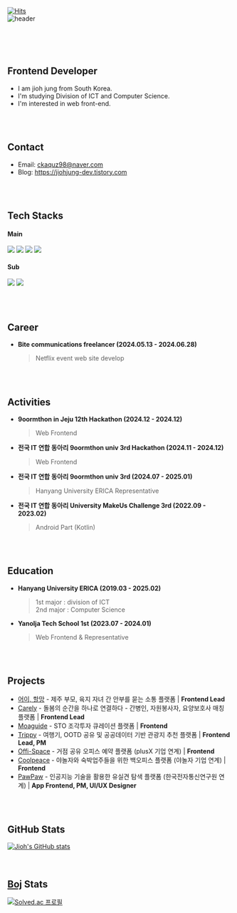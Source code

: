 [![Hits](https://hits.seeyoufarm.com/api/count/incr/badge.svg?url=https%3A%2F%2Fgithub.com%2Fjiohjung98&count_bg=%23A488EB&title_bg=%235A8AE5&icon=atom.svg&icon_color=%23FFFFFF&title=WELCOME&edge_flat=false)](https://hits.seeyoufarm.com)<br>
![header](https://capsule-render.vercel.app/api?type=wave&color=auto&height=300&section=header&text=Jioh's%20Github!&fontSize=80)<br><br><br>
<br><br>

## Frontend Developer 
- I am jioh jung from South Korea.
- I'm studying Division of ICT and Computer Science.
- I'm interested in web front-end.
  
<br/><br/>

## Contact
- Email: ckaquz98@naver.com <br/>
- Blog: https://jiohjung-dev.tistory.com
  
<br/><br/>


## Tech Stacks
#### Main   
<img src="https://img.shields.io/badge/javascript-F7DF1E?style=for-the-badge&logo=javascript&logoColor=white"> <img src="https://img.shields.io/badge/typescript-3178C6?style=for-the-badge&logo=typescript&logoColor=white"> <img src="https://img.shields.io/badge/React-61DAFB?style=for-the-badge&logo=react&logoColor=white"> <img src="https://img.shields.io/badge/next.js-000000?style=for-the-badge&logo=next.js&logoColor=white"> 
#### Sub   
<img src="https://img.shields.io/badge/Kotlin-7F52FF?style=for-the-badge&logo=kotlin&logoColor=white"> <img src="https://img.shields.io/badge/python-3776AB?style=for-the-badge&logo=python&logoColor=white"> 

<br/><br/>


## Career
- **Bite communications freelancer (2024.05.13 - 2024.06.28)**

  > Netflix event web site develop

<br/><br/>

## Activities
- **9oormthon in Jeju 12th Hackathon (2024.12 - 2024.12)**

  > Web Frontend
- **전국 IT 연합 동아리 9oormthon univ 3rd Hackathon (2024.11 - 2024.12)**

  > Web Frontend
- **전국 IT 연합 동아리 9oormthon univ 3rd (2024.07 - 2025.01)**

  > Hanyang University ERICA Representative

- **전국 IT 연합 동아리 University MakeUs Challenge 3rd (2022.09 - 2023.02)**

  >Android Part (Kotlin)

<br/><br/>

## Education
- **Hanyang University ERICA (2019.03 - 2025.02)**

  > 1st major : division of ICT<br/>
  > 2nd major : Computer Science

- **Yanolja Tech School 1st (2023.07 - 2024.01)**

  > Web Frontend & Representative

<br/><br/>

## Projects

- [어이, 할망](https://github.com/ddol-mang) - 제주 부모, 육지 자녀 간 안부를 묻는 소통 플랫폼 | **Frontend Lead**
- [Carely](https://github.com/jiohjung98/2024_DANPOONG_TEAM_43_FE) - 돌봄의 순간을 하나로 연결하다 - 간병인, 자원봉사자, 요양보호사 매칭 플랫폼 | **Frontend Lead**
- [Moaguide](https://github.com/Moaguide-develop/moaguide_front) - STO 조각투자 큐레이션 플랫폼 | **Frontend**
- [Trippy](https://github.com/official-Trippy/trippy-front) - 여행기, OOTD 공유 및 공공데이터 기반 관광지 추천 플랫폼 | **Frontend Lead, PM**
- [Offi-Space](https://github.com/jiohjung98/Offi-Space) -  거점 공유 오피스 예약 플랫폼 (plusX 기업 연계) | **Frontend**
- [Coolpeace](https://github.com/CoolPeace-yanolza/frontend) - 야놀자와 숙박업주들을 위한 백오피스 플랫폼 (야놀자 기업 연계) | **Frontend**
- [PawPaw](https://github.com/jiohjung98/HanyangCapston) - 인공지능 기술을 활용한 유실견 탐색 플랫폼 (한국전자통신연구원 연계) | **App Frontend, PM, UI/UX Designer**

<br/><br/>

## GitHub Stats
[![Jioh's GitHub stats](https://github-readme-stats.vercel.app/api?username=jiohjung98)](https://github.com/anuraghazra/github-readme-stats) 
<br><br><br>

## [Boj](https://www.acmicpc.net/) Stats
[![Solved.ac
프로필](http://mazassumnida.wtf/api/v2/generate_badge?boj=kkumiya)](https://solved.ac/kkumiya)<br><br><br>
